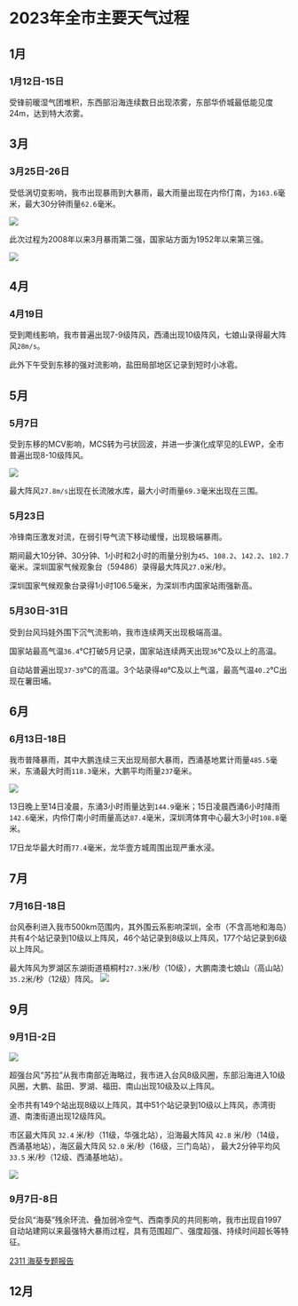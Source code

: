 # 2023年全市主要天气过程

## 1月
### 1月12日-15日
受锋前暖湿气团堆积，东西部沿海连续数日出现浓雾，东部华侨城最低能见度24m，达到特大浓雾。

## 3月
### 3月25日-26日
受低涡切变影响，我市出现暴雨到大暴雨，最大雨量出现在内伶仃南，为`163.6`毫米，最大30分钟雨量`62.6`毫米。

![](https://s1.moexin.cn/img/2023/03/20230325121200.png)

此次过程为2008年以来3月暴雨第二强，国家站方面为1952年以来第三强。

![](https://s1.moexin.cn/img/2023/03/rt_106_202303251619.png)

## 4月
### 4月19日
受到飑线影响，我市普遍出现7-9级阵风，西涌出现10级阵风，七娘山录得最大阵风`28m/s`。

此外下午受到东移的强对流影响，盐田局部地区记录到短时小冰雹。

## 5月
### 5月7日
受到东移的MCV影响，MCS转为弓状回波，并进一步演化成罕见的LEWP，全市普遍出现8-10级阵风。

![](https://s1.moexin.cn/img/2023/GD_swanmcr_20230507121200.png)

最大阵风`27.8m/s`出现在长流陂水库，最大小时雨量`69.3`毫米出现在三围。

### 5月23日
冷锋南压激发对流，在弱引导气流下移动缓慢，出现极端暴雨。

期间最大10分钟、30分钟、1小时和2小时的雨量分别为`45`、`108.2`、`142.2`、`182.7`毫米。深圳国家气候观象台（59486）录得最大阵风`27.0`米/秒。

深圳国家气候观象台录得1小时106.5毫米，为深圳市内国家站雨强新高。

### 5月30日-31日
受到台风玛娃外围下沉气流影响，我市连续两天出现极端高温。

国家站最高气温`36.4`℃打破5月记录，国家站连续两天出现`36`℃及以上的高温。

自动站普遍出现`37-39`℃的高温。3个站录得`40`℃及以上气温，最高气温`40.2`℃出现在薯田埔。

## 6月
### 6月13日-18日
我市普降暴雨，其中大鹏连续三天出现局部大暴雨，西涌基地累计雨量`485.5`毫米，东涌最大时雨`118.3`毫米，大鹏平均雨量`237`毫米。

![](https://s1.moexin.cn/img/2023/20230617133000.png)

13日晚上至14日凌晨，东涌3小时雨量达到`144.9`毫米；15日凌晨西涌6小时降雨`142.6`毫米，内伶仃南小时雨量高达`87.4`毫米，深圳湾体育中心最大3小时`108.8`毫米。

17日龙华最大时雨`77.4`毫米，龙华壹方城周围出现严重水浸。

## 7月
### 7月16日-18日
台风泰利进入我市500km范围内，其外围云系影响深圳，全市（不含高地和海岛）共有4个站记录到10级以上阵风，46个站记录到8级以上阵风，177个站记录到6级以上阵风。

最大阵风为罗湖区东湖街道梧桐村`27.3`米/秒（10级），大鹏南澳七娘山（高山站）`35.2`米/秒（12级）阵风。
![](https://s1.moexin.cn/img/2023/GD_swanmcr_20230717110000.png)

## 9月

### 9月1日-2日
![](https://s1.moexin.cn/img/2023/202309.png)

超强台风“苏拉”从我市南部近海略过，我市进入台风8级风圈，东部沿海进入10级风圈，大鹏、盐田、罗湖、福田、南山出现10级及以上阵风。

全市共有149个站出现8级以上阵风，其中51个站记录到10级以上阵风，赤湾街道、南澳街道出现12级阵风。

市区最大阵风 `32.4` 米/秒（11级，华强北站），沿海最大阵风 `42.8` 米/秒（14级，西涌基地站），海区最大阵风 `52.0` 米/秒（16级，三门岛站）， 最大2分钟平均风 `33.5` 米/秒（12级、西涌基地站）。

![](https://s1.moexin.cn/img/2023/202309020000_d_3_jcw.png)
### 9月7日-8日
受台风“海葵”残余环流、叠加弱冷空气、西南季风的共同影响，我市出现自1997自动站建网以来最强特大暴雨过程，具有范围超广、强度超强、持续时间超长等特征。

[2311 海葵专题报告](/report/typhoon/2311)

## 12月